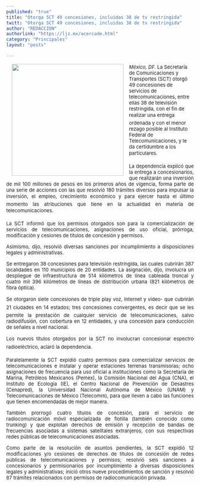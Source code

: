 ```yaml
---
published: "true"
title: "Otorga SCT 49 concesiones, incluidas 38 de tv restringida"
twitt: "Otorga SCT 49 concesiones, incluidas 38 de tv restringida"
author: "REDACCION"
authorlink: "https://ljz.mx/acercade.html"
category: "Principales"
layout: "posts"

---
```


<img src="http://ljz.mx/images/stories/fotos_mayo2013/sct.jpg" border="0" width="300" style="margin-left: 15px; margin-right: 15px; float: left;" />

<p style="text-align: justify;" />

<span style="font-size: small;"><em>México, DF. </em>La Secretaría de Comunicaciones y Transportes (SCT) otorgó 49 concesiones de servicios de telecomunicaciones, entre ellas 38 de televisión restringida, con el fin de realizar una entrega ordenada y con el menor rezago posible al Instituto Federal de Telecomunicaciones, y le da certidumbre a los particulares.</span> </p> 
<span style="font-size: small;"> </span>
</p>

<p style="text-align: justify;">
  <span style="font-size: small;">La dependencia explicó que la entrega a concesionarios, que realizarán una inversión de mil 100 millones de pesos en los primeros años de vigencia, forma parte de una serie de acciones con las que resolvió 180 trámites diversos para impulsar la inversión, el empleo, crecimiento económico y para ejercer hasta el último momento las atribuciones que tiene en la actualidad en materia de telecomunicaciones.</span>
</p>

<span style="font-size: small;"> </span>

<p style="text-align: justify;">
  <span style="font-size: small;">La SCT informó que los permisos otorgados son para la comercialización de servicios de telecomunicaciones, asignaciones de uso oficial, prórroga, modificación y cesiones de títulos de concesión y permisos.</span>
</p>

<span style="font-size: small;"> </span>

<p style="text-align: justify;">
  <span style="font-size: small;">Asimismo, dijo, resolvió diversas sanciones por incumplimiento a disposiciones legales y administrativas.</span>
</p>

<span style="font-size: small;"> </span>

<p style="text-align: justify;">
  <span style="font-size: small;">Se entregaron 38 concesiones para televisión restringida, las cuales cubrirán 387 localidades en 110 municipios de 20 entidades. La asignación, dijo, involucra un despliegue de infraestructura de 514 kilómetros de línea cableada troncal y cuatro mil 396 kilómetros de líneas de distribución urbana (821 kilómetros de fibra óptica).</span>
</p>

<span style="font-size: small;"> </span>

<p style="text-align: justify;">
  <span style="font-size: small;">Se otorgaron siete concesiones de triple play voz, Internet y video- que cubrirán 21 ciudades en 14 estados; tres concesiones convergentes, es decir que se les permite la prestación de cualquier servicio de telecomunicaciones, salvo radiodifusión, con cobertura en 12 entidades, y una concesión para conducción de señales a nivel nacional.</span>
</p>

<span style="font-size: small;"> </span>

<p style="text-align: justify;">
  <span style="font-size: small;">Los nuevos títulos otorgados por la SCT no involucran concesionar espectro radioeléctrico, aclaró la dependencia.</span>
</p>

<span style="font-size: small;"> </span>

<p style="text-align: justify;">
  <span style="font-size: small;">Paralelamente la SCT expidió cuatro permisos para comercializar servicios de telecomunicaciones e instalar y operar estaciones terrenas transmisoras; ocho asignaciones de frecuencia para uso oficial a instituciones como la Secretaría de Marina, Petróleos Mexicanos (Pemex), la Comisión Nacional del Agua (CNA), el Instituto de Ecología (IE), el Centro Nacional de Prevención de Desastres (Cenapred), la Universidad Nacional Autónoma de México (UNAM) y Telecomunicaciones de México (Telecomm), para que lleven a cabo las funciones que tienen encomendadas de mejor manera.</span>
</p>

<span style="font-size: small;"> </span>

<p style="text-align: justify;">
  <span style="font-size: small;">También prorrogó cuatro títulos de concesión, para el servicio de radiocomunicación móvil especializada de flotilla (también conocido como trunking) y que explotan derechos de emisión y recepción de bandas de frecuencias asociadas a sistemas satelitales extranjeros, con sus respectivas redes públicas de telecomunicaciones asociadas.</span>
</p>

<span style="font-size: small;"> </span>

<p style="text-align: justify;">
  <span style="font-size: small;">Como parte de la resolución de asuntos pendientes, la SCT expidió 12 modificaciones y/o cesiones de derechos de títulos de concesión de redes públicas de telecomunicaciones y permisos; resolvió seis sanciones a concesionarios y permisionarios por incumplimiento a diversas disposiciones legales y administrativas; inició otros nueve procedimientos de sanción y resolvió 87 trámites relacionados con permisos de radiocomunicación privada.</span>
</p>
